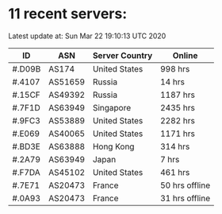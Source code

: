 # 11 recent servers:

Latest update at: Sun Mar 22 19:10:13 UTC 2020

| ID | ASN | Server Country | Online |
| -- | --- | -------------- | ------ |
| #.D09B | AS174 | United States | 998 hrs |
| #.4107 | AS51659 | Russia | 14 hrs |
| #.15CF | AS49392 | Russia | 1187 hrs |
| #.7F1D | AS63949 | Singapore | 2435 hrs |
| #.9FC3 | AS53889 | United States | 2282 hrs |
| #.E069 | AS40065 | United States | 1171 hrs |
| #.BD3E | AS63888 | Hong Kong | 314 hrs |
| #.2A79 | AS63949 | Japan | 7 hrs |
| #.F7DA | AS45102 | United States | 461 hrs |
| #.7E71 | AS20473 | France | 50 hrs offline |
| #.0A93 | AS20473 | France | 31 hrs offline |

